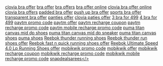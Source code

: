 <a href="https://www.askforoffer.com/product/get-4-bra-only-at-rs-499clovia-bra-offer/">clovia bra offer</a>
<a href="https://www.askforoffer.com/product/get-4-bra-only-at-rs-499clovia-bra-offer/">bra offer</a>
<a href="https://www.askforoffer.com/product/get-4-bra-only-at-rs-499clovia-bra-offer/">bra offers</a>
<a href="https://www.askforoffer.com/product/get-4-bra-only-at-rs-499clovia-bra-offer/">bra offer online</a>
<a href="https://www.askforoffer.com/product/get-4-bra-only-at-rs-499clovia-bra-offer/">clovia bra offer online</a>
<a href="https://www.askforoffer.com/product/get-4-bra-only-at-rs-499clovia-bra-offer/">clovia bra offers</a>
<a href="https://www.askforoffer.com/product/get-4-bra-only-at-rs-499clovia-bra-offer/">padded bra offer</a>
<a href="https://www.askforoffer.com/product/get-4-bra-only-at-rs-499clovia-bra-offer/">push up bra offer</a>
<a href="https://www.askforoffer.com/product/get-4-bra-only-at-rs-499clovia-bra-offer/">sports bra offer</a>
<a href="https://www.askforoffer.com/product/get-4-bra-only-at-rs-499clovia-bra-offer/">transparent bra offer</a>
<a href="https://www.askforoffer.com/product/get-4-bra-only-at-rs-499clovia-bra-offer/">panties offer</a>
<a href="https://www.askforoffer.com/product/get-4-bra-only-at-rs-499clovia-bra-offer/">clovia paties offer</a>
<a href="https://www.askforoffer.com/product/get-4-bra-only-at-rs-499clovia-bra-offer/">3 bra for 499</a>
<a href="https://www.askforoffer.com/product/get-4-bra-only-at-rs-499clovia-bra-offer/">4 bra for 499</a>
<a href="https://www.askforoffer.com/paytm-coupon-code-and-promo-code/">paytm promo code</a>
<a href="https://www.askforoffer.com/paytm-coupon-code-and-promo-code/">paytm offer</a>
<a href="https://www.askforoffer.com/paytm-coupon-code-and-promo-code/">paytm recharge coupon</a>
<a href="https://www.askforoffer.com/paytm-coupon-code-and-promo-code/">paytm recharge promo code</a>
<a href="https://www.askforoffer.com/paytm-coupon-code-and-promo-code/">paytm mobile recharge promo code</a>
<a href="https://www.askforoffer.com/product/puma-titan-canvas-mid-dp-shoes-at-flat-50-off-flipkart-offer/">puma titan canvas mid dp shoes</a>
<a href="https://www.askforoffer.com/product/puma-titan-canvas-mid-dp-shoes-at-flat-50-off-flipkart-offer/">puma titan canvas mid dp sneaker</a>
<a href="https://www.askforoffer.com/product/puma-titan-canvas-mid-dp-shoes-at-flat-50-off-flipkart-offer/">puma titan canvas shoes</a>
<a href="https://www.askforoffer.com/product/puma-titan-canvas-mid-dp-shoes-at-flat-50-off-flipkart-offer/">puma shoes</a>
<a href="https://www.askforoffer.com/product/reebok-thunder-run-running-shoes-rs-1800-41-off-best-offer-online/">Reebok thunder running shoes</a>
<a href="https://www.askforoffer.com/product/reebok-thunder-run-running-shoes-rs-1800-41-off-best-offer-online/">Reebok thunder run shoes offer</a>
<a href="https://www.askforoffer.com/product/reebok-fast-n-quick-running-shoes-at-rs-2110/">Reebok fast n quick running shoes offer</a>
<a href="https://www.askforoffer.com/product/reebok-ultimate-speed-4-0-lp-running-shoes-only-1294/">Reebok Ultimate Speed 4.0 Lp Running Shoes offer</a>
<a href="https://www.askforoffer.com/mobikwik-coupon-code-promo-code/">mobikwik promo code</a>
<a href="https://www.askforoffer.com/mobikwik-coupon-code-promo-code/">mobikwik offer</a>
<a href="https://www.askforoffer.com/mobikwik-coupon-code-promo-code/">mobikwik recharge coupon</a>
<a href="https://www.askforoffer.com/mobikwik-coupon-code-promo-code/">mobikwik recharge promo code</a>
<a href="https://www.askforoffer.com/mobikwik-coupon-code-promo-code/">mobikwik mobile recharge promo code</a>
<a href="https://www.askforoffer.com/product/snapdeal-sarees-offer-pure-cotton-saree-90-off/">snapdealsarees</>

